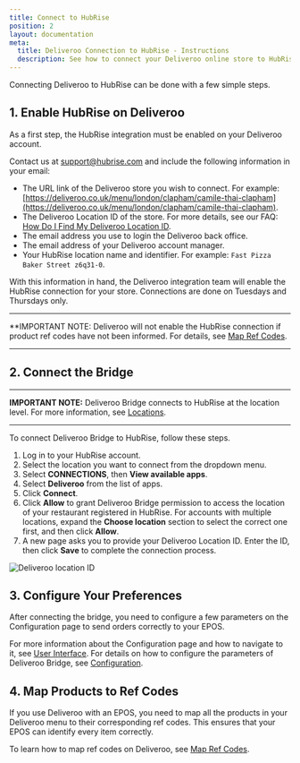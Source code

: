 ```yaml
---
title: Connect to HubRise
position: 2
layout: documentation
meta:
  title: Deliveroo Connection to HubRise - Instructions
  description: See how to connect your Deliveroo online store to HubRise. Connection is simple. Send the link of your Deliveroo page to HubRise and follow a few steps to connect.
---
```


Connecting Deliveroo to HubRise can be done with a few simple steps.

## 1. Enable HubRise on Deliveroo

As a first step, the HubRise integration must be enabled on your Deliveroo account.

Contact us at [support@hubrise.com](mailto:support@hubrise.com) and include the following information in your email:

- The URL link of the Deliveroo store you wish to connect. For example: [https://deliveroo.co.uk/menu/london/clapham/camile-thai-clapham](https://deliveroo.co.uk/menu/london/clapham/camile-thai-clapham).
- The Deliveroo Location ID of the store. For more details, see our FAQ: [How Do I Find My Deliveroo Location ID](/apps/deliveroo/faqs/find-deliveroo-location-id).
- The email address you use to login the Deliveroo back office.
- The email address of your Deliveroo account manager.
- Your HubRise location name and identifier. For example: `Fast Pizza Baker Street z6q31-0`.

With this information in hand, the Deliveroo integration team will enable the HubRise connection for your store. Connections are done on Tuesdays and Thursdays only.

-----

**IMPORTANT NOTE: Deliveroo will not enable the HubRise connection if product ref codes have not been informed. For details, see [Map Ref Codes](https://www.hubrise.com/apps/deliveroo/map-ref-codes/).

-----

## 2. Connect the Bridge

---

**IMPORTANT NOTE:** Deliveroo Bridge connects to HubRise at the location level. For more information, see [Locations](/docs/locations/).

---

To connect Deliveroo Bridge to HubRise, follow these steps.

1. Log in to your HubRise account.
1. Select the location you want to connect from the dropdown menu.
1. Select **CONNECTIONS**, then **View available apps**.
1. Select **Deliveroo** from the list of apps.
1. Click **Connect**.
1. Click **Allow** to grant Deliveroo Bridge permission to access the location of your restaurant registered in HubRise. For accounts with multiple locations, expand the **Choose location** section to select the correct one first, and then click **Allow**.
1. A new page asks you to provide your Deliveroo Location ID. Enter the ID, then click **Save** to complete the connection process.

![Deliveroo location ID](../images/001-en-location-id.png)

## 3. Configure Your Preferences

After connecting the bridge, you need to configure a few parameters on the Configuration page to send orders correctly to your EPOS.

For more information about the Configuration page and how to navigate to it, see [User Interface](/apps/deliveroo/user-interface/#configuration-page). For details on how to configure the parameters of Deliveroo Bridge, see [Configuration](/apps/deliveroo/configuration).

## 4. Map Products to Ref Codes

If you use Deliveroo with an EPOS, you need to map all the products in your Deliveroo menu to their corresponding ref codes. This ensures that your EPOS can identify every item correctly.

To learn how to map ref codes on Deliveroo, see [Map Ref Codes](/apps/deliveroo/map-ref-codes).
